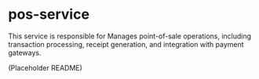 # pos-service

This service is responsible for Manages point-of-sale operations, including transaction processing, receipt generation, and integration with payment gateways.

(Placeholder README)
